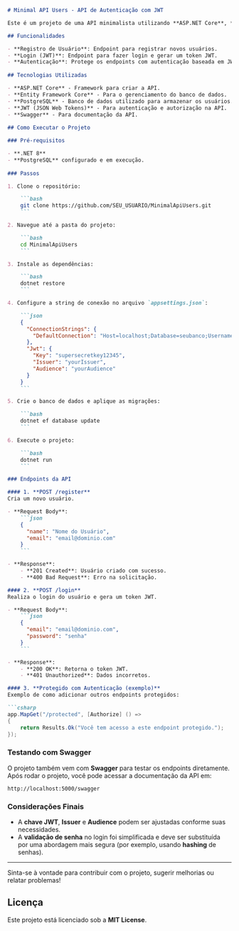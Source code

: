 ```markdown
# Minimal API Users - API de Autenticação com JWT

Este é um projeto de uma API minimalista utilizando **ASP.NET Core**, **Entity Framework** e **JWT Authentication** para gerenciar usuários e autenticação com tokens JWT.

## Funcionalidades

- **Registro de Usuário**: Endpoint para registrar novos usuários.
- **Login (JWT)**: Endpoint para fazer login e gerar um token JWT.
- **Autenticação**: Protege os endpoints com autenticação baseada em JWT.
  
## Tecnologias Utilizadas

- **ASP.NET Core** - Framework para criar a API.
- **Entity Framework Core** - Para o gerenciamento do banco de dados.
- **PostgreSQL** - Banco de dados utilizado para armazenar os usuários.
- **JWT (JSON Web Tokens)** - Para autenticação e autorização na API.
- **Swagger** - Para documentação da API.
  
## Como Executar o Projeto

### Pré-requisitos

- **.NET 8**
- **PostgreSQL** configurado e em execução.
  
### Passos

1. Clone o repositório:

    ```bash
    git clone https://github.com/SEU_USUARIO/MinimalApiUsers.git
    ```

2. Navegue até a pasta do projeto:

    ```bash
    cd MinimalApiUsers
    ```

3. Instale as dependências:

    ```bash
    dotnet restore
    ```

4. Configure a string de conexão no arquivo `appsettings.json`:

    ```json
    {
      "ConnectionStrings": {
        "DefaultConnection": "Host=localhost;Database=seubanco;Username=seuusuario;Password=suasenha"
      },
      "Jwt": {
        "Key": "supersecretkey12345", 
        "Issuer": "yourIssuer",
        "Audience": "yourAudience"
      }
    }
    ```

5. Crie o banco de dados e aplique as migrações:

    ```bash
    dotnet ef database update
    ```

6. Execute o projeto:

    ```bash
    dotnet run
    ```

### Endpoints da API

#### 1. **POST /register**
Cria um novo usuário.

- **Request Body**:
    ```json
    {
      "name": "Nome do Usuário",
      "email": "email@dominio.com"
    }
    ```

- **Response**:
    - **201 Created**: Usuário criado com sucesso.
    - **400 Bad Request**: Erro na solicitação.

#### 2. **POST /login**
Realiza o login do usuário e gera um token JWT.

- **Request Body**:
    ```json
    {
      "email": "email@dominio.com",
      "password": "senha"
    }
    ```

- **Response**:
    - **200 OK**: Retorna o token JWT.
    - **401 Unauthorized**: Dados incorretos.

#### 3. **Protegido com Autenticação (exemplo)**
Exemplo de como adicionar outros endpoints protegidos:

```csharp
app.MapGet("/protected", [Authorize] () =>
{
    return Results.Ok("Você tem acesso a este endpoint protegido.");
});
```

### Testando com Swagger

O projeto também vem com **Swagger** para testar os endpoints diretamente. Após rodar o projeto, você pode acessar a documentação da API em:

```
http://localhost:5000/swagger
```

### Considerações Finais

- A **chave JWT**, **Issuer** e **Audience** podem ser ajustadas conforme suas necessidades.
- A **validação de senha** no login foi simplificada e deve ser substituída por uma abordagem mais segura (por exemplo, usando **hashing** de senhas).
  
---

Sinta-se à vontade para contribuir com o projeto, sugerir melhorias ou relatar problemas!

## Licença

Este projeto está licenciado sob a **MIT License**.

```
